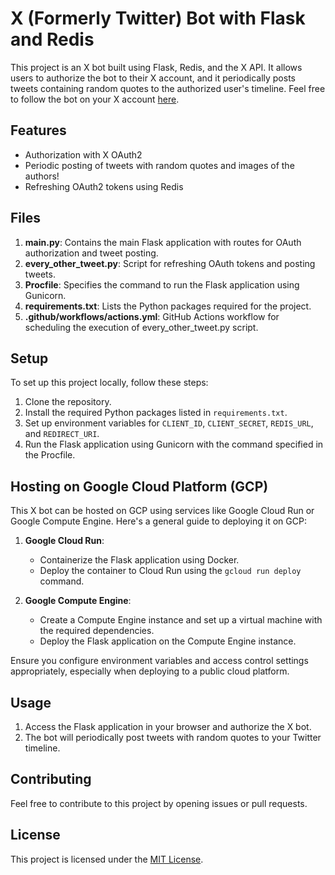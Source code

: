 # X (Formerly Twitter) Bot with Flask and Redis

This project is an X bot built using Flask, Redis, and the X API. It allows users to authorize the bot to their X account, and it periodically posts tweets containing random quotes to the authorized user's timeline. Feel free to follow the bot on your X account [here](https://twitter.com/quotes_centre).

## Features

- Authorization with X OAuth2
- Periodic posting of tweets with random quotes and images of the authors!
- Refreshing OAuth2 tokens using Redis

## Files

1. **main.py**: Contains the main Flask application with routes for OAuth authorization and tweet posting.
2. **every_other_tweet.py**: Script for refreshing OAuth tokens and posting tweets.
3. **Procfile**: Specifies the command to run the Flask application using Gunicorn.
4. **requirements.txt**: Lists the Python packages required for the project.
5. **.github/workflows/actions.yml**: GitHub Actions workflow for scheduling the execution of every_other_tweet.py script.

## Setup

To set up this project locally, follow these steps:

1. Clone the repository.
2. Install the required Python packages listed in `requirements.txt`.
3. Set up environment variables for `CLIENT_ID`, `CLIENT_SECRET`, `REDIS_URL`, and `REDIRECT_URI`.
4. Run the Flask application using Gunicorn with the command specified in the Procfile.

## Hosting on Google Cloud Platform (GCP)

This X bot can be hosted on GCP using services like Google Cloud Run or Google Compute Engine. Here's a general guide to deploying it on GCP:

1. **Google Cloud Run**:
   - Containerize the Flask application using Docker.
   - Deploy the container to Cloud Run using the `gcloud run deploy` command.

2. **Google Compute Engine**:
   - Create a Compute Engine instance and set up a virtual machine with the required dependencies.
   - Deploy the Flask application on the Compute Engine instance.

Ensure you configure environment variables and access control settings appropriately, especially when deploying to a public cloud platform.

## Usage

1. Access the Flask application in your browser and authorize the X bot.
2. The bot will periodically post tweets with random quotes to your Twitter timeline.

## Contributing

Feel free to contribute to this project by opening issues or pull requests.

## License

This project is licensed under the [MIT License](https://opensource.org/license/mit/).
